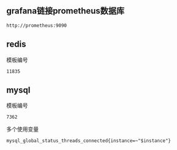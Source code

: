 ## grafana链接prometheus数据库

```text
http://prometheus:9090
```

## redis
模板编号
```text
11835
```

## mysql
模板编号
```text
7362
```
多个使用变量
```text
mysql_global_status_threads_connected{instance=~"$instance"}
```
